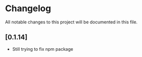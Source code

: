# Changelog

All notable changes to this project will be documented in this file.

## [0.1.14]

- Still trying to fix npm package